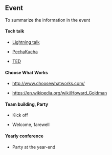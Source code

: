 ## Event

To summarize the information in the event

#### Tech talk

- [Lightning talk](https://en.wikipedia.org/wiki/Lightning_talk)

- [PechaKucha](https://en.wikipedia.org/wiki/PechaKucha)

- [TED](http://www.ted.com/)


#### Choose What Works

- http://www.choosewhatworks.com/

- https://en.wikipedia.org/wiki/Howard_Goldman


#### Team building, Party

- Kick off

- Welcome, farewell


#### Yearly conference

- Party at the year-end

